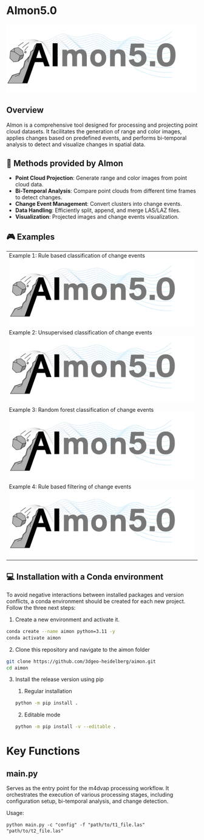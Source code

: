 # AImon5.0
<img src="img/AImon_logo.png?raw=true" alt="logo" style="width:500px;"/>

<!--[![License: MIT](https://img.shields.io/badge/License-MIT-yellow.svg)](https://opensource.org/licenses/MIT)-->

## Overview

AImon is a comprehensive tool designed for processing and projecting point cloud datasets. It facilitates the generation of range and color images, applies changes based on predefined events, and performs bi-temporal analysis to detect and visualize changes in spatial data.

## 🔨 Methods provided by AImon

- **Point Cloud Projection**: Generate range and color images from point cloud data.
- **Bi-Temporal Analysis**: Compare point clouds from different time frames to detect changes.
- **Change Event Management**: Convert clusters into change events.
- **Data Handling**: Efficiently split, append, and merge LAS/LAZ files.
- **Visualization**: Projected images and change events visualization.

## 🎮 Examples
|                                                                                                                                                                               |
|-------------------------------------------------------------------------------------------------------------------------------------------------------------------------------|
| Example 1: Rule based classification of change events <br> <a href="demo/classification_of_change_events_rule_based.ipynb"><img src="img/AImon_logo.png" width=500></a>                     |
| Example 2: Unsupervised classification of change events <br> <a href="demo/classification_of_change_events_unsupervised.ipynb"><img src="img/AImon_logo.png" width=500></a>                   |
| Example 3: Random forest classification of change events <br> <a href="demo/classification_of_change_events_using_random_forest_classifier.ipynb"><img src="img/AImon_logo.png" width=500></a> |
| Example 4: Rule based filtering of change events <br> <a href="demo/filtering_of_change_events_rule_based.ipynb"><img src="img/AImon_logo.png" width=500></a>                          |
<!--
| [![Example #](img/...)](link)          |
-->

## 💻 Installation with a Conda environment

To avoid negative interactions between installed packages and version conflicts, a conda environment should be created for each new project. Follow the three next steps:

1. Create a new environment and activate it.
```bash
conda create --name aimon python=3.11 -y
conda activate aimon

```

2. Clone this repository and navigate to the aimon folder
```bash
git clone https://github.com/3dgeo-heidelberg/aimon.git
cd aimon
```

3. Install the release version using pip
    1. Regular installation

    ```bash
    python -m pip install .
    ```

    2. Editable mode

    ```bash
    python -m pip install -v --editable .
    ```


# Key Functions
## main.py
Serves as the entry point for the m4dvap processing workflow. It orchestrates the execution of various processing stages, including configuration setup, bi-temporal analysis, and change detection.

Usage:

```
python main.py -c "config" -f "path/to/t1_file.las" "path/to/t2_file.las"
```
